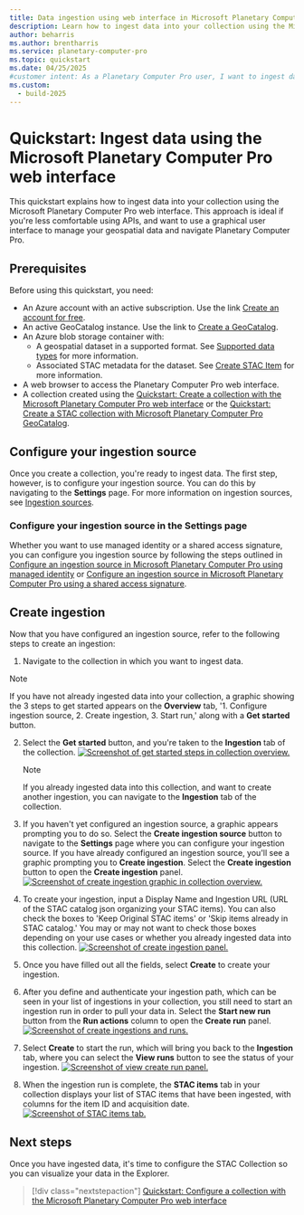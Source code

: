 ```yaml
---
title: Data ingestion using web interface in Microsoft Planetary Computer Pro
description: Learn how to ingest data into your collection using the Microsoft Planetary Computer Pro web interface. 
author: beharris
ms.author: brentharris
ms.service: planetary-computer-pro
ms.topic: quickstart
ms.date: 04/25/2025
#customer intent: As a Planetary Computer Pro user, I want to ingest data into my collection using the web interface so that I can manage my geospatial assets.
ms.custom:
  - build-2025
---
```


# Quickstart: Ingest data using the Microsoft Planetary Computer Pro web interface

This quickstart explains how to ingest data into your collection using the Microsoft Planetary Computer Pro web interface. This approach is ideal if you're less comfortable using APIs, and want to use a graphical user interface to manage your geospatial data and navigate Planetary Computer Pro.

## Prerequisites

Before using this quickstart, you need:

- An Azure account with an active subscription. Use the link [Create an account for free](https://azure.microsoft.com/free/?WT.mc_id=A261C142F).
- An active GeoCatalog instance. Use the link to [Create a GeoCatalog](./deploy-geocatalog-resource.md).
- An Azure blob storage container with:
  - A geospatial dataset in a supported format. See [Supported data types](./supported-data-types.md) for more information.
  - Associated STAC metadata for the dataset. See [Create STAC Item](./create-stac-item.md) for more information.
- A web browser to access the Planetary Computer Pro web interface.
- A collection created using the [Quickstart: Create a collection with the Microsoft Planetary Computer Pro web interface](./create-collection-web-interface.md) or the [Quickstart: Create a STAC collection with Microsoft Planetary Computer Pro GeoCatalog](./create-stac-collection.md).

## Configure your ingestion source

Once you create a collection, you're ready to ingest data. The first step, however, is to configure your ingestion source. You can do this by navigating to the **Settings** page. For more information on ingestion sources, see [Ingestion sources](./ingestion-source.md).

### Configure your ingestion source in the **Settings** page

Whether you want to use managed identity or a shared access signature, you can  configure you ingestion source by following the steps outlined in [Configure an ingestion source in Microsoft Planetary Computer Pro using managed identity](./set-up-ingestion-credentials-managed-identity.md) or [Configure an ingestion source in Microsoft Planetary Computer Pro using a shared access signature](./set-up-ingestion-credentials-sas-tokens.md). 

## Create ingestion

Now that you have configured an ingestion source, refer to the following steps to create an ingestion:

1. Navigate to the collection in which you want to ingest data. 

> [!NOTE] 
> If you have not already ingested data into your collection, a graphic showing the 3 steps to get started appears on the **Overview** tab, '1. Configure ingestion source, 2. Create ingestion, 3. Start run,' along with a **Get started** button.

2. Select the **Get started** button, and you're taken to the **Ingestion** tab of the collection.
    [ ![Screenshot of get started steps in collection overview.](./media/get-started-steps.jpeg) ](./media/get-started-steps.jpeg#lightbox) 

    > [!NOTE]
    > If you already ingested data into this collection, and want to create another ingestion, you can navigate to the **Ingestion** tab of the collection.

3. If you haven't yet configured an ingestion source, a graphic appears prompting you to do so. Select the **Create ingestion source** button to navigate to the **Settings** page where you can configure your ingestion source. If you have already configured an ingestion source, you'll see a graphic prompting you to **Create ingestion**. Select the **Create ingestion** button to open the **Create ingestion** panel.
    [ ![Screenshot of create ingestion graphic in collection overview.](./media/create-ingestion-graphic.jpeg) ](./media/create-ingestion-graphic.jpeg#lightbox)

4. To create your ingestion, input a Display Name and Ingestion URL (URL of the STAC catalog json organizing your STAC items). You can also check the boxes to 'Keep Original STAC items' or 'Skip items already in STAC catalog.' You may or may not want to check those boxes depending on your use cases or whether you already ingested data into this collection.
    [ ![Screenshot of create ingestion panel.](./media/create-ingestion-panel.jpeg) ](./media/create-ingestion-panel.jpeg#lightbox)

5. Once you have filled out all the fields, select **Create** to create your ingestion.

6. After you define and authenticate your ingestion path, which can be seen in your list of ingestions in your collection, you still need to start an ingestion run in order to pull your data in. Select the **Start new run** button from the **Run actions** column to open the **Create run** panel.
    [ ![Screenshot of create ingestions and runs.](./media/start-view-runs.jpeg) ](./media/start-view-runs.jpeg#lightbox)

7. Select **Create** to start the run, which will bring you back to the **Ingestion** tab, where you can select the **View runs** button to see the status of your ingestion. 
    [ ![Screenshot of view create run panel.](./media/create-run.jpeg) ](./media/create-run.jpeg#lightbox)

8. When the ingestion run is complete, the **STAC items** tab in your collection displays your list of STAC items that have been ingested, with columns for the item ID and acquisition date. 
    [ ![Screenshot of STAC items tab.](./media/stac-items.jpeg) ](./media/stac-items.jpeg#lightbox)


## Next steps

<!-- TODO: Update this link to point to the next article in the sequence once finalized. -->

Once you have ingested data, it's time to configure the STAC Collection so you can visualize your data in the Explorer. 

> [!div class="nextstepaction"]
> [Quickstart: Configure a collection with the Microsoft Planetary Computer Pro web interface](./configure-collection-web-interface.md)
